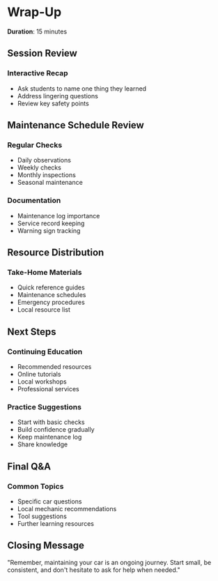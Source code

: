 # Wrap-Up

**Duration**: 15 minutes

## Session Review
### Interactive Recap
- Ask students to name one thing they learned
- Address lingering questions
- Review key safety points

## Maintenance Schedule Review
### Regular Checks
- Daily observations
- Weekly checks
- Monthly inspections
- Seasonal maintenance

### Documentation
- Maintenance log importance
- Service record keeping
- Warning sign tracking

## Resource Distribution
### Take-Home Materials
- Quick reference guides
- Maintenance schedules
- Emergency procedures
- Local resource list

## Next Steps
### Continuing Education
- Recommended resources
- Online tutorials
- Local workshops
- Professional services

### Practice Suggestions
- Start with basic checks
- Build confidence gradually
- Keep maintenance log
- Share knowledge

## Final Q&A
### Common Topics
- Specific car questions
- Local mechanic recommendations
- Tool suggestions
- Further learning resources

## Closing Message
"Remember, maintaining your car is an ongoing journey. Start small, be consistent, and don't hesitate to ask for help when needed."
